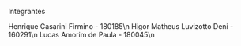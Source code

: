 Integrantes

Henrique Casarini Firmino - 180185\n
Higor Matheus Luvizotto Deni - 160291\n
Lucas Amorim de Paula - 180045\n